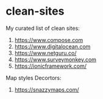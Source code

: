 # clean-sites
My curated list of clean sites:

1. https://www.compose.com
2. https://www.digitalocean.com
3. https://www.netguru.co/
4. https://www.surveymonkey.com
5. https://ionicframework.com/


Map styles Decortors:
1. https://snazzymaps.com/
